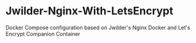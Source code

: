 # Jwilder-Nginx-With-LetsEncrypt
Docker Compose configuration based on Jwilder's Nginx Docker and Let's Encrypt Companion Container
